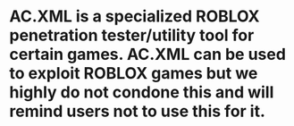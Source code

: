 # AC.XML is a specialized ROBLOX penetration tester/utility tool for certain games. AC.XML can be used to exploit ROBLOX games but we highly do not condone this and will remind users not to use this for it.
